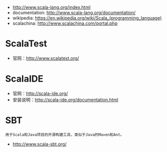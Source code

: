 * http://www.scala-lang.org/index.html
* documentation: http://www.scala-lang.org/documentation/
* wikipedia: https://en.wikipedia.org/wiki/Scala_(programming_language)
* scalachina: http://www.scalachina.com/portal.php

# ScalaTest

* 官网：http://www.scalatest.org/


# ScalaIDE

* 官网：http://scala-ide.org/
* 安装说明：http://scala-ide.org/documentation.html


# SBT

    用于Scala和Java项目的开源构建工具，类似于Java的Maven和Ant。
    
* http://www.scala-sbt.org/




